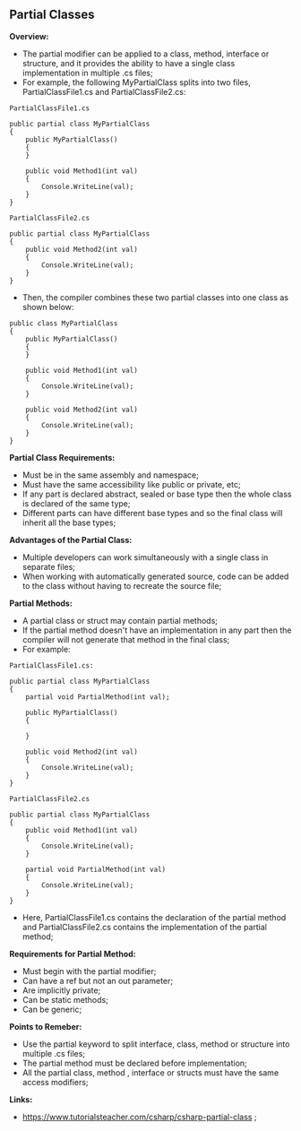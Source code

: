 ## Partial Classes

**Overview:**

- The partial modifier can be applied to a class, method, interface or structure, and it provides the ability to have a single class implementation in multiple .cs files;
- For example, the following MyPartialClass splits into two files, PartialClassFile1.cs and PartialClassFile2.cs:

```
PartialClassFile1.cs

public partial class MyPartialClass
{
    public MyPartialClass()
    {
    }

    public void Method1(int val)
    {
        Console.WriteLine(val);
    }
}

```

```
PartialClassFile2.cs

public partial class MyPartialClass
{
    public void Method2(int val)
    {
        Console.WriteLine(val);
    }
}
```

- Then, the compiler combines these two partial classes into one class as shown below:

```
public class MyPartialClass
{
    public MyPartialClass()
    {
    }

    public void Method1(int val)
    {
        Console.WriteLine(val);
    }

    public void Method2(int val)
    {
        Console.WriteLine(val);
    }
}
```

**Partial Class Requirements:**

- Must be in the same assembly and namespace;
- Must have the same accessibility like public or private, etc;
- If any part is declared abstract, sealed or base type then the whole class is declared of the same type;
- Different parts can have different base types and so the final class will inherit all the base types;

**Advantages of the Partial Class:**

- Multiple developers can work simultaneously with a single class in separate files;
- When working with automatically generated source, code can be added to the class without having to recreate the source file;

**Partial Methods:**

- A partial class or struct may contain partial methods;
- If the partial method doesn't have an implementation in any part then the compiler will not generate that method in the final class;
- For example:

```
PartialClassFile1.cs:

public partial class MyPartialClass
{
    partial void PartialMethod(int val);

    public MyPartialClass()
    {

    }

    public void Method2(int val)
    {
        Console.WriteLine(val);
    }
}
```

```
PartialClassFile2.cs

public partial class MyPartialClass
{
    public void Method1(int val)
    {
        Console.WriteLine(val);
    }

    partial void PartialMethod(int val)
    {
        Console.WriteLine(val);
    }
}
```

- Here, PartialClassFile1.cs contains the declaration of the partial method and PartialClassFile2.cs contains the implementation of the partial method;

**Requirements for Partial Method:**

- Must begin with the partial modifier;
- Can have a ref but not an out parameter;
- Are implicitly private;
- Can be static methods;
- Can be generic;

**Points to Remeber:**

- Use the partial keyword to split interface, class, method or structure into multiple .cs files;
- The partial method must be declared before implementation;
- All the partial class, method , interface or structs must have the same access modifiers;

**Links:**

- https://www.tutorialsteacher.com/csharp/csharp-partial-class ;
